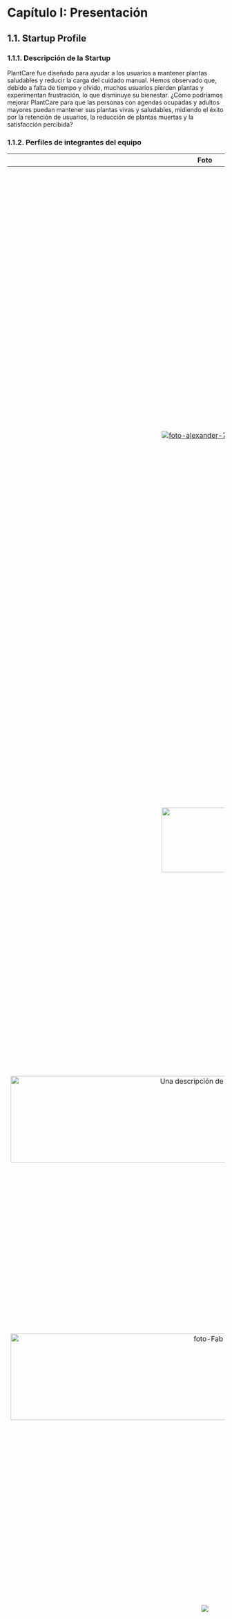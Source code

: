# Capítulo I: Presentación

## 1.1. Startup Profile



### 1.1.1. Descripción de la Startup
PlantCare fue diseñado para ayudar a los usuarios a mantener plantas saludables y reducir la carga del cuidado manual. Hemos observado que, debido a falta de tiempo y olvido, muchos usuarios pierden plantas y experimentan frustración, lo que disminuye su bienestar. ¿Cómo podríamos mejorar PlantCare para que las personas con agendas ocupadas y adultos mayores puedan mantener sus plantas vivas y saludables, midiendo el éxito por la retención de usuarios, la reducción de plantas muertas y la satisfacción percibida?

### 1.1.2. Perfiles de integrantes del equipo
|           Foto                        |                                                                                                                                                                                                                                                                                                    Descripción                                                                                                                                                                                                                                                                                                    |
| :------------------------------------------------: | :---------------------------------------------------------------------------------------------------------------------------------------------------------------------------------------------------------------------------------------------------------------------------------------------------------------------------------------------------------------------------------------------------------------------------------------------------------------------------------------------------------------------------------------------------------------------------------------------------------------: |
| [![foto-alexander-797.jpg](https://i.postimg.cc/9Xw4d68h/foto-alexander-797.jpg)](https://postimg.cc/rzcFcP2n) |        **Cantoral Sedamano, Alexander Alberto - u20181b152** <br> Estudiante de Ingeniería de Software con sólidos conocimientos en programación de aplicaciones web, manejo intermedio de bases de datos con SQL y experiencia en el uso de herramientas tecnológicas de diversos rubros.<br>Destaco por mi capacidad para presentar y analizar información mediante Excel y Power BI, así como por mi participación activa en el desarrollo y despliegue de soluciones de software.<br>Además, cuento con habilidades versátiles en el uso de herramientas comunes para el trabajo universitario. En el ámbito de las habilidades blandas, me caracterizo por ser organizado, comprometido con la calidad de las entregas y por saber trabajar eficientemente en equipo.|
| <img src="https://github.com/user-attachments/assets/9895e794-a88f-4436-a332-8d5c8112f9cb" width="200" height="150"> |**Chirinos Zúñiga, Rodrigo - u202217804** <br> Tengo 21 años, soy estudiante de la carrera de Ingeniería de Software, considero que soy una persona responsable y de escucha activa. Estoy comprometido con mis compañeros en realizar un buen trabajo y así aprender todos en el proceso. También tengo conocimientos en programación en C++, HTML, CSS y JavaScript. |
|<img src="https://camo.githubusercontent.com/d34b65759d16b5c85591fadc923b8b4442d58713ffa5a8252ecf550f0d0bd1f0/68747470733a2f2f692e706f7374696d672e63632f375a5942676430522f646173646577712e706e6720" width="900" height="200" alt="Una descripción de la imagen">  |  **Casaverde De La Cruz, Ernesto David - u20221b657**   <br> Tengo 21 años, soy estudiante de la carrera de Ingeniería de Software, considero que soy una persona responsable y amable. Mis habilidades va desde la programacion frontd, backend,  c++, devops, redes, etc . adema cuento con habilidades estrategicas en la gestion de proyectos. estoy dispuesto a aprender nuevas tecnologias            |
|<img src="https://i.ibb.co/sdJhBW7V/foto-fab3.jpg" width="900" height="200" alt="foto-Fab">|**Reyes Trujillano, Fabian Alonso - u202218233**   <br> Tengo 20 años y soy estudiante de la carrera de ingenieria de software. Soy una persona segura de sí misma, capaz de tomar decisiones importantes y brindar ideas rápidas para solucionar un problema. Tengo conocimientos intermedios en C++, Python, HTML.
|<img src="https://github.com/user-attachments/assets/6e621406-9662-4f9f-964c-249eb7cb17a1">|**Zevallos Linares, Alessandro Netto - u202216035**   <br> Soy estudiante de Ingeniería de Software con un fuerte interés en el desarrollo de productos digitales y la tecnología. En mi tiempo libre, me gusta jugar videojuegos. También tengo un interés especial en la música, lo que me ayuda a equilibrar mi vida académica y personal.
|<img src="https://media.licdn.com/dms/image/v2/D4E03AQGLitWTY_J4wg/profile-displayphoto-scale_200_200/B4EZifs6LGGoAk-/0/1755026008199?e=2147483647&v=beta&t=Mo8d-bbGHkNjWSVkfmRZAmPnNvHCDET1ynOZKWdN8GI">|**Hurtado Palomino, Francisco Juan - u202117498**   <br> Soy un estudiente de ingenieria de Software, con un gusto personal hacia el desarrollo front-end, en los lenguajes de Vue.js, React y Astro5.0. Tengo habilidades sociales, por lo cual se me facilta conectar con mis compañeros.
|<img src="https://i.postimg.cc/bY2xjPqB/20230417-151127-001-1.jpg">|**Silva Morales, Renzo Cesar - u202117498**   <br> Tengo 20 años y soy estudiante de la carrera de Ingeniería de Software. Me considero una persona responsable, empática y siempre estoy dispuesto a ayudar a los demás. Tengo conocimientos en programación en Java, C# y Python.

## 1.2. Solution Profile

### 1.2.1 Antecedentes y problemática
Con la finalidad de poder conocer y comprender con mayor precisión las necesidades de nuestros usuarios, en este caso universitarios, hemos hecho un estudio por medio de la técnica 5w’s & 2H’s. Según el sitio web Rockcontent (2019) 5w’s & 2H’s es una de las metodologías de gestión empresarial más utilizadas. Puede aplicarse en muchos momentos, empresas y proyectos, ayuda a responder una serie de preguntas decisivas para hacer que las acciones de un negocio sean más estratégicas y precisas. Sin más preámbulos, por siguiente mostraremos la información que hemos logrado recopilar por medio de esta técnica.

| LAS 5W y 2H | Pregunta                                                | Descripción                                                                                                                                                                                                                                                                                                                                                                                                                                                                                                          |
| ----------- | ------------------------------------------------------- | -------------------------------------------------------------------------------------------------------------------------------------------------------------------------------------------------------------------------------------------------------------------------------------------------------------------------------------------------------------------------------------------------------------------------------------------------------------------------------------------------------------------- |
| What?        | ¿Cuál es el problema?           | Personas (ocupadas, aficionados con varias macetas, adultos mayores) no mantienen humedades óptimas en macetas por falta de tiempo, olvido, lo que provoca plantas estresadas/muertas, frustración y pérdida de bienestar.    |
| When?       | ¿Cuándo sucede el problema?  | Ocurre de forma recurrente: durante periodos de alta ocupación laboral (semanas laborales), viajes de fin de semana, temporadas cambiantes (verano/invierno)                                                       |
| Where?       | ¿Dónde sucede el problema?        |  En hogares urbanos, departamentos, oficinas; en espacios con varios contenedores donde es difícil llevar el control manual. |
| Why?      | ¿Por qué sucede el problema?    | Por combinación de: (1) falta de tiempo/distribución de actividades, (2) falta de recordatorios prácticos, (3) desconocimiento de necesidades particulares de cada especie. |
| Who?        | ¿Qué llevara a las personas a usar nuestro producto?  | - Valor percibido (evitar plantas muertas) + comodidad (notificaciones que indican qué y cuándo regar). <br> - Adultos mayores: apoyo para mantener independencia y ocupación terapéutica. <br> - Profesionales: ahorro de tiempo y tranquilidad; aficionados: optimizar salud de colecciones.  |
| How?        | ¿En qué condiciones los clientes usaran nuestro producto?   | Clientes usarán la app y sensores en entornos con conectividad, recibirán notificaciones push; usarán la solución completa con sensores. Uso en interiores y balcones.  |
| How Much?   | ¿Con qué frecuencia o en qué cantidad se utilizará nuestro producto? |  Frecuencia: check diario/semana de humedad (dependiendo de planta). Notificaciones por maceta típicamente 1–4 veces/mes según espécie y estación. Cantidad: usuarios básicos comienzan con 1–3 macetas; aficionados 5–20 macetas; la tarifa se ajusta por maceta adicional. |         

### 1.2.2 Lean UX Process.

#### 1.2.2.1. Lean UX Problem Statements.
__PlantCare__ fue diseñado para lograr que cualquier persona pueda mantener plantas saludables en su hogar con mínimo esfuerzo, obteniendo bienestar y tranquilidad.

Hemos observado que el producto IOT no está cumpliendo esta meta para personas ocupadas y personas amateur, lo cual está causando estrés por olvidar el riego, muerte de plantas y la consiguiente frustración y desistimiento de la jardinería doméstica en nuestro negocio.

¿Cómo podríamos mejorar __PlantCare__ para que nuestros clientes tengan más éxito basado en un aumento en la tasa de supervivencia de las plantas, una reducción del tiempo semanal dedicado al cuidado y un aumento en la sensación de tranquilidad reportada por los usuarios?
#### 1.2.2.2. Lean UX Assumptions.

Para desarrollar la aplicación PlantCare, partimos de varias suposiciones clave que guiarán nuestro proceso de diseño y desarrollo. Estas suposiciones están basadas en una comprensión inicial de las necesidades y problemas de nuestros usuarios objetivo, así como en los resultados esperados para el negocio. A medida que avanzamos en el desarrollo, estas suposiciones se validarán mediante pruebas y retroalimentación continua para asegurar que la solución propuesta cumpla con las expectativas y resuelva eficazmente los desafíos identificados.


**Features:**
- Sensores de humedad por maceta .
- Notificaciones push (alerta cuando regar).
- Perfiles de planta.
- Historial y gráficas de humedad / riegos.
- Gestión de múltiples macetas (agregar/editar).
- Planes y facturación: Básico (hasta 3 macetas), Premium (hasta 10), pago por maceta extra.

**Business Outcomes:**

Definimos nuestro éxito a través de los siguientes resultados medibles, que nos indicarán si estamos progresando hacia nuestra visión:

- Activación: ≥40% de los nuevos usuarios conectan al menos 1 maceta dentro de los primeros 7 días desde el registro.

- Retención: ≥25% de los usuarios que activaron una maceta regresan a la aplicación y realizan al menos una acción significativa (ej: revisar estado, registrar un riego, consultar el historial) 30 días después de su primer uso.

- Monetización: Una tasa de conversión a un plan de suscripción de pago (Premium o compra de maceta extra) de entre el 3% y el 7% en un período de 90 días tras el registro.

- Calidad: Mantener el porcentaje de falsas alertas (notificaciones de riego enviadas incorrectamente cuando el sensor indica que la planta no lo necesita) por debajo del <10% del total de alertas generadas, con el objetivo de preservar la confianza del usuario y sostener la retención.

**Users:**
- **Segmento 1 – Personas ocupadas (departamentos/oficinas):** profesionales con jornada completa, viven en departamentos, suelen tener 1–5 plantas decorativas. Buscan soluciones que requieran poco mantenimiento y ofrezcan tranquilidad.

- **Segmento 2 – Aficionados amateurs:** personas con más plantas (5–20), desean optimizar salud de sus colecciones, les interesa las recomendaciones para diferentes especies.

**User Outcomes & Benefits:**

Nuestro producto está diseñado para entregar los siguientes beneficios fundamentales a nuestros usuarios:

- Tranquilidad y Paz Mental: Eliminar el estrés y la ansiedad de olvidarse de regar las plantas. Los usuarios confían en que PlantCare les avisará a tiempo, permitiéndoles desconectar de la preocupación constante.

- Plantas Más Saludables y Menos Pérdidas: Lograr un mayor porcentaje de supervivencia y un mejor estado de salud general de sus plantas, reduciendo la frustración y el costo asociado a tener que reemplazarlas.

- Ahorro de Tiempo y Esfuerzo: Liberar al usuario de la carga de tener que revisar manualmente la humedad de la tierra de cada maceta de forma constante, automatizando el monitoreo.

- Aprendizaje y Mejora Continua: Empoderar a los usuarios con conocimientos sobre las necesidades específicas de cada planta, permitiéndoles convertirse en mejores cuidadores con el tiempo a través de recomendaciones e insights basados en datos.

**User Assumptions:**

- **¿Quién es el usuario?** Segmento 1: Personas ocupadas (25-55 años) que viven en departamentos u oficinas.
Segmento 2: Aficionados amateurs (55+ años) con más plantas y interés en optimizar su cuidado.


- **¿Dónde encaja la aplicación en su vida?** Encaja como una herramienta de apoyo en su rutina diaria/semanal en el hogar. La consultan para ver el estado de las plantas y confían en sus notificaciones para actuar. Para el Segmento 2, también es una herramienta de aprendizaje.

- **¿Qué problemas tienen nuestros usuarios y como se puede resolver?** Resuelve el problema principal del olvido y la falta de tiempo para regar (Segmento 1). También soluciona la falta de conocimiento sobre las necesidades específicas de cada tipo de planta y la gestión de múltiples plantas (Segmento 2).

- **¿Dónde y cuándo es usada nuestra aplicación?**  Se usa predominantemente en el hogar. Las notificaciones se reciben y actúan durante las mañanas, tardes y fines de semana. La aplicación se consulta de forma rápida para ver estados. El Segmento 2 puede usarla con más frecuencia para revisar historiales y gráficas.

- **¿Qué características son importantes?** Para el Segmento 1: Notificaciones push precisas y facilidad de configuración. Para el Segmento 2: Perfiles de planta, historial y gráficas de humedad/riegos, y gestión de múltiples macetas.
 Para ambos: Fiabilidad y precisión de los sensores.

- **¿Cómo debe verse nuestra aplicación y como debe comportarse?** Debe tener una interfaz de usuario (UI) limpia, minimalista y mobile-first. Su comportamiento debe ser discreto (notificaciones solo cuando es necesario) y confiable. Para el Segmento 2, la UI debe permitir un acceso rápido a datos históricos.



**Business Assumptions**
- Creo que mis clientes tienen la necesidad de mantener sus plantas vivas y saludables sin que les consuma mucho tiempo o les genere estrés.

- Estas necesidades se pueden resolver con un sistema de sensores de humedad económicos, conectados a una aplicación que envíe notificaciones inteligentes y personalizadas por tipo de planta.

- Mis clientes iniciales son (o serán) profesionales ocupados de 25-55 años que viven en departamentos (Segmento 1) y adultos mayores de 55+ años aficionados a las plantas (Segmento 2).

- El valor principal que un cliente quiere obtener de mi servicio es tranquilidad y confianza de que sus plantas están siendo cuidadas correctamente.

- El cliente también puede obtener estos beneficios adicionales aprendizaje sobre el cuidado de plantas, ahorro de tiempo y dinero al no tener que reemplazar plantas muertas.

- Adquiriré a la mayoría de mis clientes a través de marketing digital (redes sociales, blogs de jardinería) y boca a boca entre comunidades de entusiastas.

- Ganaré dinero ofreciendo planes de suscripción: Básico (hasta 3 macetas), Premium (hasta 10) y un cargo adicional por maceta extra más allá de eso.

- Mi competencia principal en el mercado será aplicaciones de recordatorio genéricas, sensores de humedad de otras marcas y métodos tradicionales de cuidado.

- Les venceremos debido a una experiencia integrada y sencilla (hardware + software), notificaciones más inteligentes basadas en perfiles de planta específicos y un modelo de precios claro.

- Mi mayor riesgo de producto es que los sensores fallen o generen falsas alertas (>10%), lo que llevaría a la pérdida de confianza del usuario y a un abandono del servicio.

- Resolveremos esto a través de un riguroso control de calidad del hardware, algoritmos de calibración y una fácil reposición de sensores defectuosos.

#### 1.2.2.3. Lean UX Hypothesis Statements.
Para asegurar que nuestra solución esté alineada con las necesidades y expectativas de nuestros usuarios, hemos formulado las siguientes hipótesis utilizando el enfoque Lean UX. Este enfoque nos permitirá validar nuestras suposiciones a través de iteraciones constantes y ajustes basados en el feedback de los usuarios


- **Creemos que** implementar notificaciones push basadas en la humedad real del suelo  
**para** personas ocupadas (Segmento 1)  
**lograremos** brindarles tranquilidad y reducir la muerte de sus plantas.  
**Sabremos que somos exitosos cuando** el ≥40% de los usuarios active al menos una maceta en la primera semana y el ≥60% de las notificaciones sean actuadas en un plazo de 24 horas.



- **Creemos que** comunicar mensajes de marketing que destacan el "ahorro de tiempo" y la "tranquilidad"  
**para** profesionales ocupados (Segmento 1)  
**lograremos** aumentar significativamente su interés en probar la aplicación.  
**Sabremos que somos exitosos cuando** los anuncios con estos mensajes logren un CTR ≥20% mayor que los anuncios con mensajes genéricos.



- **Creemos que** ofrecer un plan Premium que incluya historial detallado, gráficas y perfiles personalizados por especie  
**para** aficionados amateurs con más de 5 plantas (Segmento 2)  
**lograremos** monetizar su deseo de optimizar el cuidado de su colección.  
**Sabremos que somos exitosos cuando** ≥10% de los usuarios de este segmento con más de 5 macetas se conviertan al plan Premium dentro de los primeros 60 días de uso.

#### 1.2.2.4. Lean UX Canvas.
<table border="1" cellpadding="10" cellspacing="0">
    <tr>
        <td><strong>Lean UX Canvas</strong></td>
        <td><strong>Fecha:</strong> 05/09/2025</td>
        <td><strong>Primera Iteración</strong></td>
    </tr>
    <tr>
        <td>
            <strong>Business Problem</strong><br>
            Muchas personas (profesionales ocupados, aficionados con colecciones y adultos mayores con limitaciones) olvidan o no pueden mantener niveles de humedad óptimos en sus macetas. Resultado: plantas estresadas o muertas, frustración y pérdida de bienestar estético/psicológico. Necesitamos una solución sencilla y accesible que automatice el monitoreo y genere recordatorios fiables.
        </td>
        <td>
            <strong>Solutions</strong><br>
            - Kit IoT con sensor de humedad por maceta.<br> 
            - App móvil con notificaciones push cuando la humedad cae bajo umbrales.<br> 
            - Perfiles de planta.<br> 
            - Historial básico.<br> 
            - Gestión de macetas.
        </td>
        <td>
            <strong>Business Outcomes</strong><br>
            - Activación: ≥40% conectan ≥1 maceta en la primera semana.<br> 
            - Retención: 30-day retention ≥25%.<br> 
            - Monetización: 3–7% conversión a suscripción en 90 días.<br> 
            - Calidad: reducir falsas alertas <10% para mejorar retención.
        </td>
    </tr>
    <tr>
        <td>
            <strong>Users</strong><br>
            - <strong>Segmento 1 – Personas ocupadas (departamentos/oficinas):</strong>  profesionales con jornada completa, viven en departamentos, suelen tener 1–5 plantas decorativas. Buscan soluciones que requieran poco mantenimiento y ofrezcan tranquilidad. <br>
            - <strong>Segmento 2 – Aficionados amateurs:</strong> personas con más plantas (5–20), desean optimizar salud de sus colecciones, les interesa las recomendaciones para diferentes especies.
        </td>
        <td>
            <strong>Hypotheses</strong><br>
            - Creemos que las notificaciones push fiables sobre la humedad reducirán los olvidos de riego y aumentarán la satisfacción de los usuarios. Sabremos si ≥60% de las notificaciones resultan en una acción de riego (autorreporte o confirmación) y el NPS asociado a la funcionalidad es >30. cuando entreguemos notificaciones push fiables cuando la humedad de la maceta caiga por debajo del umbral recomendado. <br> 
            Creemos que comunicar claramente el ahorro de tiempo y la reducción del riesgo de perder plantas aumentará la intención de compra  Sabremos si el CTR dirigidas a personas ocupadas supera al grupo control en ≥20%. cuando  usemos mensajes creativos orientados a “ahorro de tiempo” y tranquilidad frente a un mensaje genérico. <br> 
            Creemos que aficionados con >5 macetas estarán dispuestos a pagar por historial y perfiles personalizados. Sabremos si ≥20% de los usuarios con más de 5 macetas se convierten a Premium cuando estas funciones estén disponibles. cuando ofrezcamos ajustes finos en Premium.
        </td>
        <td>
            <strong>User Outcomes & Benefits</strong><br>
            - Tranquilidad (no olvidar regar).<br>
            - Menos plantas muertas / mejor salud de plantas.<br>
            - Ahorro de tiempo (no controlar manualmente).<br>
            - Aprendizaje gradual (recomendaciones que mejoran - cuidado).
        </td>
    </tr>
    <tr>
        <td>
            <strong>What's the most important thing we need to learn first?</strong><br>
            Si los usuarios realmente actúan sobre las notificaciones y perciben suficiente valor y si hay voluntad de pagar por esa comodidad.
        </td>
        <td colspan="2">
            <strong>What's the least amount of work we need to do to learn the next most important?</strong><br>
            Ejecutar un experimento mínimo:<br> 
            1) Landing page + oferta pre-order para medir interés y willingness-to-pay;<br> 
            2) Contar con ~20 usuarios por 4 semanas para validar que las alertas generan acción; <br>
            3) Prototipo y notificaciones para tests moderados (8–12 sesiones).<br> 
            Estos tres pasos requieren bajo coste y entregan la evidencia clave para decidir invertir en hardware.
        </td>
    </tr>
</table>

## 1.3. Segmentos objetivo

Para asegurar el éxito de PlantCare, hemos identificado dos segmentos clave que serán el foco principal de nuestras estrategias de desarrollo y marketing. Estos segmentos representan a nuestros usuarios ideales y nos permitirán adaptar nuestras funcionalidades y servicios a sus necesidades específicas, maximizando así el impacto de la plataforma.

- **Segmento 1 – Personas ocupadas (departamentos/oficinas):** profesionales con jornada completa, viven en departamentos, suelen tener 1–5 plantas decorativas. Buscan soluciones que requieran poco mantenimiento y ofrezcan tranquilidad.

- **Segmento 2 – Aficionados:** personas con más plantas (5–20), desean optimizar salud de sus colecciones, les interesa las recomendaciones para diferentes especies.
